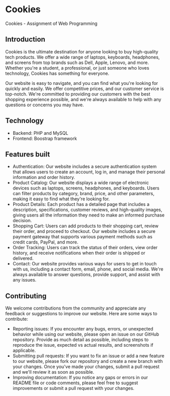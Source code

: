# Cookies
Cookies - Assignment of Web Programming

## Introduction
Cookies is the ultimate destination for anyone looking to buy high-quality tech products. We offer a wide range of laptops, keyboards, headphones, and screens from top brands such as Dell, Apple, Lenovo, and more. Whether you're a student, a professional, or just someone who loves technology, Cookies has something for everyone.

Our website is easy to navigate, and you can find what you're looking for quickly and easily. We offer competitive prices, and our customer service is top-notch. We're committed to providing our customers with the best shopping experience possible, and we're always available to help with any questions or concerns you may have.

## Technology

- Backend: PHP and MySQL
- Frontend: Boostrap framework

## Features built

- Authentication: Our website includes a secure authentication system that allows users to create an account, log in, and manage their personal information and order history.
- Product Catalog: Our website displays a wide range of electronic devices such as laptops, screens, headphones, and keyboards. Users can filter products by category, brand, price, and other parameters, making it easy to find what they're looking for.
- Product Details: Each product has a detailed page that includes a description, specifications, customer reviews, and high-quality images, giving users all the information they need to make an informed purchase decision.
- Shopping Cart: Users can add products to their shopping cart, review their order, and proceed to checkout. Our website includes a secure payment gateway that supports various payment methods such as credit cards, PayPal, and more.
- Order Tracking: Users can track the status of their orders, view order history, and receive notifications when their order is shipped or delivered.
- Contact: Our website provides various ways for users to get in touch with us, including a contact form, email, phone, and social media. We're always available to answer questions, provide support, and assist with any issues.


## Contributing
We welcome contributions from the community and appreciate any feedback or suggestions to improve our website. Here are some ways to contribute:
- Reporting issues: If you encounter any bugs, errors, or unexpected behavior while using our website, please open an issue on our GitHub repository. Provide as much detail as possible, including steps to reproduce the issue, expected vs actual results, and screenshots if applicable.
- Submitting pull requests: If you want to fix an issue or add a new feature to our website, please fork our repository and create a new branch with your changes. Once you've made your changes, submit a pull request and we'll review it as soon as possible.
- Improving documentation: If you notice any gaps or errors in our README file or code comments, please feel free to suggest improvements or submit a pull request with your changes.
